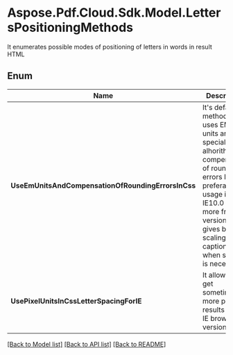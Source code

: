 # Aspose.Pdf.Cloud.Sdk.Model.LettersPositioningMethods
It enumerates possible modes of positioning of letters in words in result HTML
            

## Enum

 Name | Description
------------ | ------------
**UseEmUnitsAndCompensationOfRoundingErrorsInCss** | It's default method. It uses EM-units and special alhorithm of compensation of rounding errors It's preferable for usage in IE10.0 and more fresh versions and gives better scaling of captions when scaling is necessary
**UsePixelUnitsInCssLetterSpacingForIE** | It allows to get sometimes more precise results in old IE browser versions


[[Back to Model list]](../README.md#documentation-for-models) [[Back to API list]](../README.md#documentation-for-api-endpoints) [[Back to README]](../README.md)

